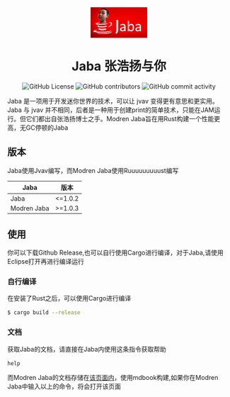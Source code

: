 <div style="text-align: center">
<img src="src/resources/banner.png" />
<br>
<h1>Jaba 张浩扬与你</h1>
<img alt="GitHub License" src="https://img.shields.io/github/license/Rov-Waff/modren_jaba">
<img alt="GitHub contributors" src="https://img.shields.io/github/contributors/Rov-Waff/modren_jaba">
<img alt="GitHub commit activity" src="https://img.shields.io/github/commit-activity/t/Rov-Waff/modren_jaba">

</div>

Jaba 是一项用于开发迷你世界的技术，可以让 jvav 变得更有意思和更实用。 Jaba 与 jvav 并不相同，后者是一种用于创建print的简单技术，只能在JAM运行。但它们都出自张浩扬博士之手。Modren Jaba旨在用Rust构建一个性能更高，无GC停顿的Jaba

## 版本
Jaba使用Jvav编写，而Modren Jaba使用Ruuuuuuuuust编写

| Jaba        | 版本       |
|-------------|----------|
| Jaba        | <=1.0.2  |
| Modren Jaba | \>=1.0.3 |
## 使用
你可以下载Github Release,也可以自行使用Cargo进行编译，对于Jaba,请使用Eclipse打开再进行编译运行

### 自行编译
在安装了Rust之后，可以使用Cargo进行编译
```bash
$ cargo build --release
```

### 文档
获取Jaba的文档，请直接在Jaba内使用这条指令获取帮助
```jaba
help
```
而Modren Jaba的文档存储在[该页面内](https://rov-waff.github.io/modren_jaba_docs/)，使用mdbook构建,如果你在Modren Jaba中输入以上的命令，将会打开该页面